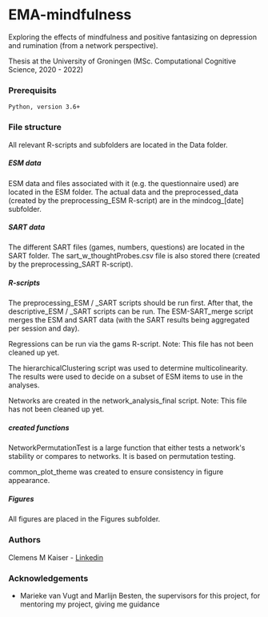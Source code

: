 # EMA-mindfulness

Exploring the effects of mindfulness and positive fantasizing on depression and rumination (from a network perspective).

Thesis at the University of Groningen (MSc. Computational Cognitive Science, 2020 - 2022)

### Prerequisits

```
Python, version 3.6+

```

### File structure

All relevant R-scripts and subfolders are located in the Data folder.

##### ESM data
ESM data and files associated with it (e.g. the questionnaire used) are located in the ESM folder. The actual data and the preprocessed_data (created by the preprocessing_ESM R-script) are in the mindcog_[date] subfolder.

##### SART data
The different SART files (games, numbers, questions) are located in the SART folder. The sart_w_thoughtProbes.csv file is also stored there (created by the preprocessing_SART R-script).

##### R-scripts
The preprocessing_ESM / _SART scripts should be run first. After that, the descriptive_ESM / _SART scripts can be run. The ESM-SART_merge script merges the ESM and SART data (with the SART results being aggregated per session and day).

Regressions can be run via the gams R-script. Note: This file has not been cleaned up yet.

The hierarchicalClustering script was used to determine multicolinearity. The results were used to decide on a subset of ESM items to use in the analyses.

Networks are created in the network_analysis_final script. Note: This file has not been cleaned up yet.

##### created functions

NetworkPermutationTest is a large function that either tests a network's stability or compares to networks. It is based on permutation testing.

common_plot_theme was created to ensure consistency in figure appearance.

##### Figures
All figures are placed in the Figures subfolder.

### Authors

Clemens M Kaiser - [Linkedin](https://www.linkedin.com/in/clemens-kaiser-702713164/)

### Acknowledgements

- Marieke van Vugt and Marlijn Besten, the supervisors for this project, for mentoring my project, giving me guidance

